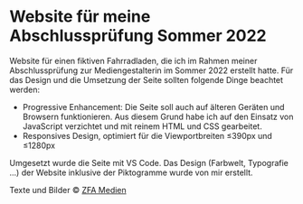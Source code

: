 # Website für meine Abschlussprüfung Sommer 2022

Website für einen fiktiven Fahrradladen, die ich im Rahmen meiner Abschlussprüfung zur Mediengestalterin im Sommer 2022 erstellt hatte. Für das Design und die Umsetzung der Seite sollten folgende Dinge beachtet werden:

* Progressive Enhancement: Die Seite soll auch auf älteren Geräten und Browsern funktionieren. Aus diesem Grund habe ich auf den Einsatz von JavaScript verzichtet und mit reinem HTML und CSS gearbeitet.
* Responsives Design, optimiert für die Viewportbreiten ≤390px und ≤1280px

Umgesetzt wurde die Seite mit VS Code.
Das Design (Farbwelt, Typografie ...) der Website inklusive der Piktogramme wurde von mir erstellt.

Texte und Bilder © [ZFA Medien](https://zfamedien.de//)